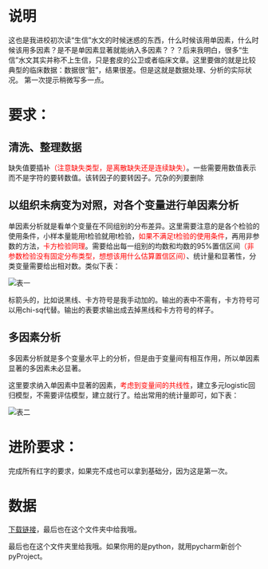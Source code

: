 # 说明

这也是我进校初次读“生信”水文的时候迷惑的东西，什么时候该用单因素，什么时候该用多因素？是不是单因素显著就能纳入多因素？？？后来我明白，很多“生信”水文其实并称不上生信，只是套皮的公卫或者临床文章。这里要做的就是比较典型的临床数据：数据很“脏”，结果很差。但是这就是数据处理、分析的实际状况。
第一次提示稍微写多一点。

# 要求：

## 清洗、整理数据

缺失值要插补<font color=Red>（注意缺失类型，是离散缺失还是连续缺失）</font>。一些需要用数值表示而不是字符的要转数值。该转因子的要转因子。冗杂的列要删除

## 以组织未病变为对照，对各个变量进行单因素分析

单因素分析就是看单个变量在不同组别的分布差异。这里需要注意的是各个检验的使用条件，小样本量能用t检验就用t检验，<font color=Red>如果不满足t检验的使用条件</font>，再用非参数的方法，<font color=Red>卡方检验同理</font>。需要给出每一组别的均数和均数的95%置信区间<font color=Red>（非参数检验没有固定分布类型，想想该用什么估算置信区间）</font>、统计量和显著性，分类变量需要给出相对数。类似下表：

![表一](./表1.png "表一")

标箭头的，比如说黑线、卡方符号是我手动加的。输出的表中不需有，卡方符号可以用chi-sq代替。输出的表要求输出成去掉黑线和卡方符号的样子。

## 多因素分析

多因素分析就是多个变量水平上的分析，但是由于变量间有相互作用，所以单因素显著的多因素未必显著。

这里要求纳入单因素中显著的因素，<font color=Red>考虑到变量间的共线性</font>，建立多元logistic回归模型，不需要评估模型，建立就行了。给出常用的统计量即可，如下表：

![表二](./表2.png "表二")

# 进阶要求：


完成所有红字的要求，如果完不成也可以拿到基础分，因为这是第一次。


# 数据

[下载链接](https://pan.baidu.com/s/1ibUHpGeh2Yngv67KRwePTw?pwd=9uql)，最后也在这个文件夹中给我哦。

最后也在这个文件夹里给我哦。如果你用的是python，就用pycharm新创个pyProject。

